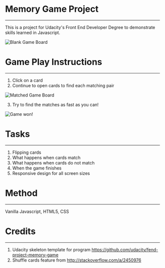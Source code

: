 # Memory Game Project
____
This is a project for Udacity's Front End Developer Degree to demonstrate skills learned in Javascript.

![Blank Game Board]('https://raw.githubusercontent.com/hsprauer/memory-game/master/img/gameboard.JPG')

# Game Play Instructions
____
1. Click on a card 
2. Continue to open cards to find each matching pair

![Matched Game Board]('../img/matchboard.jpg')

3. Try to find the matches as fast as you can!

![Game won!]('../img/winboard.jpg')

# Tasks
____
1. Flipping cards
2. What happens when cards match
3. What happens when cards do not match
4. When the game finishes
5. Responsive design for all screen sizes

# Method
____
Vanilla Javascript, HTML5, CSS

# Credits
____
1. Udacity skeleton template for program https://github.com/udacity/fend-project-memory-game
2. Shuffle cards feature from http://stackoverflow.com/a/2450976
